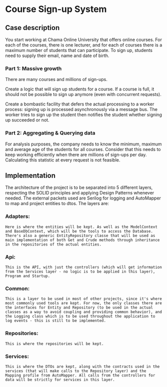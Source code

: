 # Course Sign-up System

## Case description

You start working at Chama Online University that offers online courses.
For each of the courses, there is one lecturer, and for each of courses there is a maximum number of students that can participate. 
To sign up, students need to supply their email, name and date of birth.

### Part 1: Massive growth

There are many courses and millions of sign-ups.

Create a logic that will sign up students for a course. 
If a course is full, it should not be possible to sign up anymore (even with concurrent requests).

Create a bombastic facility that defers the actual processing to a 
worker process: signing up is processed asynchronously via a message bus. The worker tries to sign up the student then notifies the student whether signing up succeeded or not.

### Part 2: Aggregating & Querying data

For analysis purposes, the company needs to know the minimum, maximum and average age of the students for all courses.
Consider that this needs to keep working efficiently when there are millions
of sign-ups per day. Calculating this statistic at every request is not feasible. 




## Implementation

The architecture of the project is to be separated into 5 different layers, respecting the SOLID principles and applying Design Patterns whenever needed. The external packets used are Serilog for logging and AutoMapper to map and project entities to dtos.
The layers are:
  ### Adapters:
    Here is where the entities will be kept. As well as the ModelContext and BaseDbContext, which will be the tools to access the Database. There's also a generic EntityRepository classe that will be used as main implementation of both Get and Crude methods through inheritance in the repositories of the actual entities.
  ### Api:
    This is the API, with just the controllers (which will get information from the Services layer - no logic is to be applied in this layer), Program and Startup.
  ### Common:
    This is a layer to be used in most of other projects, since it's where most commonly used tools are kept. For now, the only classes there are the interfaces for Entity and Repository (to be used in the actual classes as a way to avoid coupling and providing common behavior), and the Logging class which is to be used throughout the application to log events - this is still to be implemented.
  ### Repositories:
    This is where the repositories will be kept. 
  ### Services:
    This is where the DTOs are kept, along with the contracts used in the services (that will make calls to the Repository layer) and the Mapping profile from AutoMapper. All calls from the controllers for data will be strictly for services in this layer.
